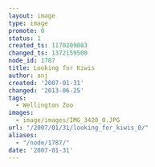 ```yaml
---
layout: image
type: image
promote: 0
status: 1
created_ts: 1170209083
changed_ts: 1372159500
node_id: 1787
title: Looking for Kiwis
author: anj
created: '2007-01-31'
changed: '2013-06-25'
tags:
  - Wellington Zoo
images:
  - image/images/IMG_3420_0.JPG
url: "/2007/01/31/looking_for_kiwis_0/"
aliases:
  - "/node/1787/"
date: '2007-01-31'
---
```


